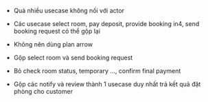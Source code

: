 - Quá nhiều usecase không nối với actor 
- Các usecase select room, pay deposit, provide booking in4, send booking request có thể gộp lại 
- Không nên dùng plan arrow 

- Gộp select room và send booking request 
- Bỏ check room status, temporary ..., confirm final payment 
- Gộp các notify và review thành 1 usecase duy nhất trả kết quả đặt phòng cho customer 

